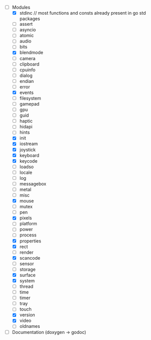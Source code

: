 - [ ] Modules
  - [x] stdinc // most functions and consts already present in go std packages
  - [ ] assert
  - [ ] asyncio
  - [ ] atomic
  - [ ] audio
  - [ ] bits
  - [x] blendmode
  - [ ] camera
  - [ ] clipboard
  - [ ] cpuinfo
  - [ ] dialog
  - [ ] endian
  - [ ] error
  - [x] events
  - [ ] filesystem
  - [ ] gamepad
  - [ ] gpu
  - [ ] guid
  - [ ] haptic
  - [ ] hidapi
  - [ ] hints
  - [x] init
  - [x] iostream
  - [x] joystick
  - [x] keyboard
  - [x] keycode
  - [ ] loadso
  - [ ] locale
  - [ ] log
  - [ ] messagebox
  - [ ] metal
  - [ ] misc
  - [x] mouse
  - [ ] mutex
  - [ ] pen
  - [x] pixels
  - [ ] platform
  - [ ] power
  - [ ] process
  - [x] properties
  - [x] rect
  - [ ] render
  - [x] scancode
  - [ ] sensor
  - [ ] storage
  - [x] surface
  - [x] system
  - [ ] thread
  - [ ] time
  - [ ] timer
  - [ ] tray
  - [ ] touch
  - [x] version
  - [x] video
  - [ ] oldnames
- [ ] Documentation (doxygen -> godoc)